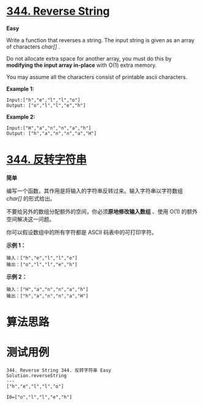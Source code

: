 # [344. Reverse String][enTitle]

**Easy**

Write a function that reverses a string. The input string is given as an array of characters  *char[]* .

Do not allocate extra space for another array, you must do this by **modifying the input array in-place**  with O(1) extra memory.

You may assume all the characters consist of printable ascii characters.




**Example 1:** 

```
Input:["h","e","l","l","o"]
Output: ["o","l","l","e","h"]
```


**Example 2:** 

```
Input:["H","a","n","n","a","h"]
Output: ["h","a","n","n","a","H"]
```




# [344. 反转字符串][cnTitle]

**简单**

编写一个函数，其作用是将输入的字符串反转过来。输入字符串以字符数组  *char[]*  的形式给出。

不要给另外的数组分配额外的空间，你必须**原地修改输入数组** 、使用 O(1) 的额外空间解决这一问题。

你可以假设数组中的所有字符都是 ASCII 码表中的可打印字符。



**示例 1：** 

```
输入：["h","e","l","l","o"]
输出：["o","l","l","e","h"]

```

**示例 2：** 

```
输入：["H","a","n","n","a","h"]
输出：["h","a","n","n","a","H"]
```


# 算法思路

# 测试用例
```
344. Reverse String 344. 反转字符串 Easy
Solution.reverseString
---
["h","e","l","l","o"]

I0=["o","l","l","e","h"]
```

[enTitle]: https://leetcode.com/problems/reverse-string/
[cnTitle]: https://leetcode-cn.com/problems/reverse-string/







